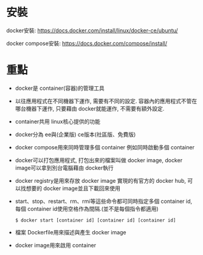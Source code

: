 # 安裝

docker安裝: https://docs.docker.com/install/linux/docker-ce/ubuntu/

docker compose安裝: https://docs.docker.com/compose/install/

# 重點

- docker是 container(容器)的管理工具

- 以往應用程式在不同機器下運作, 需要有不同的設定. 容器內的應用程式不管在哪台機器下運作, 只要藉由 docker就能運作, 不需要有額外設定.

- container共用 linux核心提供的功能

- docker分為 ee與(企業版) ce版本(社區版、免費版)

- docker compose用來同時管理多個 container
例如同時啟動多個 container

- docker可以打包應用程式, 打包出來的檔案叫做 docker image, docker image可以拿到別台電腦藉由 docker執行

- docker registry是用來存放 docker image
實現的有官方的 docker hub, 可以找想要的 docker image並且下載回來使用

- start、stop、restart、rm、rmi等這些命令都可同時指定多個 container id, 每個 container id使用空格作為間隔.(並不是每個指令都適用)

    ```$ docker start [container id] [container id] [container id]```

- 檔案 Dockerfile用來描述與產生 docker image

- docker image用來啟用 container